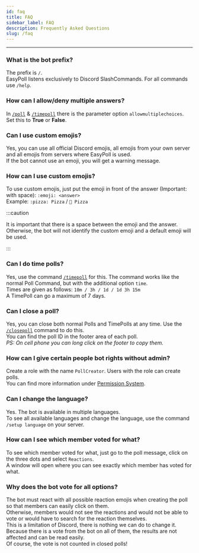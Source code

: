 ```yaml
---
id: faq
title: FAQ
sidebar_label: FAQ
description: Frequently Asked Questions
slug: /faq
---
```


---

### What is the bot prefix?
The prefix is `/`.  
EasyPoll listens exclusively to Discord SlashCommands. For all commands use `/help`.

### How can I allow/deny multiple answers?
In [`/poll`](/commands/poll.md) & [`/timepoll`](/commands/timepoll.md) there is the parameter option `allowmultiplechoices`. Set this to **True** or **False**.

### Can I use custom emojis?
Yes, you can use all official Discord emojis, all emojis from your own server and all emojis from servers where EasyPoll is used.  
If the bot cannot use an emoji, you will get a warning message.

### How can I use custom emojis?
To use custom emojis, just put the emoji in front of the answer (Important: with space): `:emoji: <answer>`  
Example: `:pizza: Pizza` / `🍕 Pizza`

:::caution

It is important that there is a space between the emoji and the answer.  
Otherwise, the bot will not identify the custom emoji and a default emoji will be used.

:::

### Can I do time polls?
Yes, use the command [`/timepoll`](/commands/timepoll.md) for this. The command works like the normal Poll Command, but with the additional option `time`.  
Times are given as follows: `10m / 3h / 1d / 1d 3h 15m`  
A TimePoll can go a maximum of 7 days.

### Can I close a poll?
Yes, you can close both normal Polls and TimePolls at any time. Use the [`/closepoll`](/commands/closepoll.md) command to do this.  
You can find the poll ID in the footer area of each poll.  
_PS: On cell phone you can long click on the footer to copy them._

### How can I give certain people bot rights without admin?
Create a role with the name `PollCreator`. Users with the role can create polls.  
You can find more information under [Permission System](/permissions/permission-system.md).

### Can I change the language?
Yes. The bot is available in multiple languages.  
To see all available languages and change the language, use the command `/setup language` on your server.

### How can I see which member voted for what?
To see which member voted for what, just go to the poll message, click on the three dots and select `Reactions`.  
A window will open where you can see exactly which member has voted for what.

### Why does the bot vote for all options?
The bot must react with all possible reaction emojis when creating the poll so that members can easily click on them.  
Otherwise, members would not see the reactions and would not be able to vote or would have to search for the reaction themselves.  
This is a limitation of Discord, there is nothing we can do to change it.  
Because there is a vote from the bot on all of them, the results are not affected and can be read easily.  
Of course, the vote is not counted in closed polls!